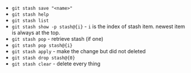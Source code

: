 - `git stash save "<name>"`
- `git stash help`
- `git stash list`
- `git stash show -p stash@{i}` - `i` is the index of stash item. newest item is always at the top.
- `git stash pop` - retrieve stash (if one)
- `git stash pop stash@{i}`
- `git stash apply` - make the change but did not deleted
- `git stash drop stash@{0}`
- `git stash clear` - delete every thing